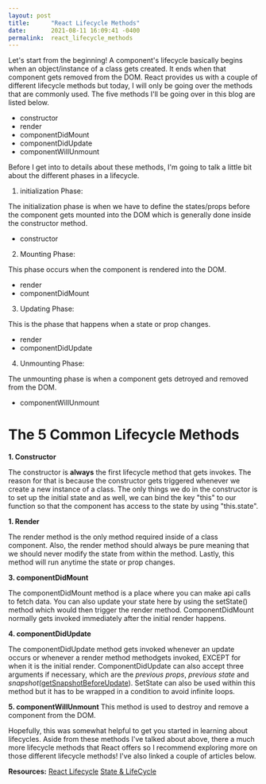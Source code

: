 ```yaml
---
layout: post
title:      "React Lifecycle Methods"
date:       2021-08-11 16:09:41 -0400
permalink:  react_lifecycle_methods
---
```



Let's start from the beginning!  A component's lifecycle basically begins when an object/instance of a class gets created. It ends when that component gets removed from the DOM. React provides us with a couple of different lifecycle methods but today, I will only be going over the methods that are commonly used. The five methods I'll be going over in this blog are listed below. 

* constructor 
* render
* componentDidMount
* componentDidUpdate
* componentWillUnmount
 
Before I get into to details about these methods, I'm going to talk a little bit about the different phases in a lifecycle. 

1. initialization Phase: 

The initialization phase is when we have to define the states/props before the component gets mounted into the DOM which is generally done inside the constructor method.
* constructor

2. Mounting Phase: 

This phase occurs when the component is rendered into the DOM.
* render
* componentDidMount

3. Updating Phase: 

This is the phase that happens when a state or prop changes.
* render
* componentDidUpdate

4. Unmounting Phase: 

The unmounting phase is when a component gets detroyed and removed from the DOM. 
* componentWillUnmount



# The 5 Common Lifecycle Methods
**1. Constructor**

The constructor is **always** the first lifecycle method that gets invokes. The reason for that is because the constructor gets triggered whenever we create a new instance of a class. The only things we do in the constructor is to set up the initial state and as well, we can bind the key "this" to our function so that the component has access to the state by using "this.state". 

**1. Render**

The render method is the only method required inside of a class component. Also, the render method should always be pure meaning that we should never modify the state from within the method. Lastly, this method will run anytime the state or prop changes. 

**3. componentDidMount**

The componentDidMount method is a place where you can make api calls to fetch data. You can also update your state here by using the setState() method which would then trigger the render method. ComponentDidMount normally gets invoked immediately after the initial render happens. 

**4. componentDidUpdate**

The componentDidUpdate method gets invoked whenever an update occurs or whenever a render method methodgets invoked, EXCEPT for when it is the initial render. ComponentDidUpdate can also accept three arguments if necessary, which are the *previous props*, *previous state* and *snapshot*([getSnapshotBeforeUpdate](https://reactjs.org/docs/react-component.html#getsnapshotbeforeupdate)). SetState can also be used within this method but it has to be wrapped in a condition to avoid infinite loops. 

**5. componentWillUnmount**
This method is used to destroy and remove a component from the DOM.


Hopefully, this was somewhat helpful to get you started in learning about lifecycles. Aside from these methods I've talked about above, there a much more lifecycle methods that React offers so I recommend exploring more on those different lifecycle methods! I've also linked a couple of articles below. 


**Resources:**
[React Lifecycle](https://reactjs.org/docs/react-component.html)
[State & LifeCycle](https://reactjs.org/docs/state-and-lifecycle.html)




